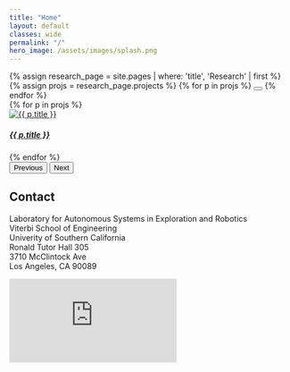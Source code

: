 ```yaml
---
title: "Home"
layout: default
classes: wide
permalink: "/"
hero_image: /assets/images/splash.png
---
```


<div class="col-12 col-lg-10 mx-auto">
        <div class="row my-4">
            <div class="col-12 section-veil">
                        <div id="projectCarousel" class="carousel slide mx-auto" data-bs-ride="carousel" data-bs-interval="5000">
                            <div class="carousel-indicators">
                                {% assign research_page = site.pages | where: 'title', 'Research' | first %}
                                {% assign projs = research_page.projects %}
                                {% for p in projs %}
                                    <button type="button" data-bs-target="#projectCarousel" data-bs-slide-to="{{ forloop.index0 }}" class="{% if forloop.first %}active{% endif %}" aria-current="{% if forloop.first %}true{% else %}false{% endif %}" aria-label="Slide {{ forloop.index }}"></button>
                                {% endfor %}
                            </div>
                            <div class="carousel-inner fixed-carousel-height">
                        {% for p in projs %}
                            <div class="carousel-item {% if forloop.first %}active{% endif %}">
                                        <a href="{{ '/research/' | relative_url }}#{{ p.slug }}" class="d-flex justify-content-center align-items-center carousel-image-wrapper">
                                            <img src="{{ p.image | relative_url }}" class="img-fluid" alt="{{ p.title }}">
                                    <div class="carousel-caption d-none d-md-block">
                                        <h5>{{ p.title }}</h5>
                                    </div>
                                </a>
                            </div>
                        {% endfor %}
                    </div>
                    <button class="carousel-control-prev" type="button" data-bs-target="#projectCarousel" data-bs-slide="prev">
                        <span class="carousel-control-prev-icon" aria-hidden="true"></span>
                        <span class="visually-hidden">Previous</span>
                    </button>
                    <button class="carousel-control-next" type="button" data-bs-target="#projectCarousel" data-bs-slide="next">
                        <span class="carousel-control-next-icon" aria-hidden="true"></span>
                        <span class="visually-hidden">Next</span>
                    </button>
                </div>
            </div>
        </div>  
</div>

<div class="row mt-5">
  <div class="col-12 p-0">
    <section class="full-bleed-band">
      <div class="container">
        <div class="row align-items-start g-4">
          <div class="col-12 col-lg-6">
            <h2>Contact</h2>
            <p>Laboratory for Autonomous Systems in Exploration and Robotics<br>
               Viterbi School of Engineering<br>
               Univerity of Southern California<br>
               Ronald Tutor Hall 305<br>
               3710 McClintock Ave<br>
               Los Angeles, CA 90089</p>
          </div>
          <div class="col-12 col-lg-6">
            <div class="ratio ratio-16x9">
              <iframe
                src="https://www.google.com/maps?q=USC%20Ronald%20Tutor%20Hall%20RTH%&output=embed"
                style="border:0;" allowfullscreen="" loading="lazy"
                referrerpolicy="no-referrer-when-downgrade"></iframe>
            </div>
          </div>
        </div>
      </div>
    </section>
  </div>
</div>
